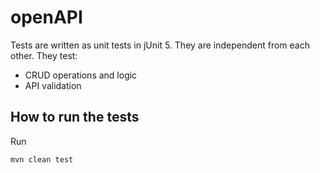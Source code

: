 # openAPI
Tests are written as unit tests in jUnit 5. They are independent from each other. They test:
- CRUD operations and logic
- API validation
## How to run the tests
Run 
```bash
mvn clean test
```
